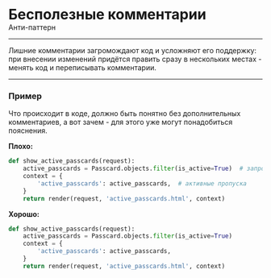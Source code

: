 
<div>
    <h1 style="margin: 0;">Бесполезные комментарии</h1>
    <p style="margin: 0;">Анти-паттерн</p>
</div>

***

Лишние комментарии загромождают код и усложняют его поддержку: при внесении изменений придётся править сразу в нескольких местах - менять код и переписывать комментарии.

***

### Пример 

Что происходит в коде, должно быть понятно без дополнительных комментариев, а вот зачем - для этого уже могут понадобиться пояснения.

**Плохо:**
```python
def show_active_passcards(request):
    active_passcards = Passcard.objects.filter(is_active=True)  # запрос для получения активных пропусков
    context = {
        'active_passcards': active_passcards,  # активные пропуска
    }
    return render(request, 'active_passcards.html', context)
```
**Хорошо:**
```python
def show_active_passcards(request):
    active_passcards = Passcard.objects.filter(is_active=True)
    context = {
        'active_passcards': active_passcards,
    }
    return render(request, 'active_passcards.html', context)
```

